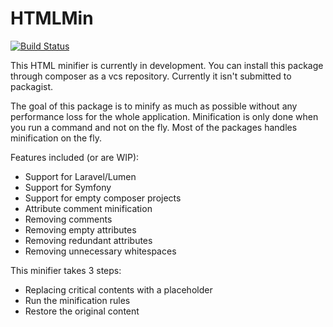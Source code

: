 # HTMLMin

[![Build Status](https://travis-ci.org/ArjanSchouten/HtmlMinifier.svg?branch=master)](https://travis-ci.org/ArjanSchouten/HtmlMinifier)

This HTML minifier is currently in development. You can install this package through composer as a vcs repository. 
Currently it isn't submitted to packagist.

The goal of this package is to minify as much as possible without any performance loss for the whole application.
Minification is only done when you run a command and not on the fly. Most of the packages handles minification on the fly.

Features included (or are WIP):

 * Support for Laravel/Lumen
 * Support for Symfony
 * Support for empty composer projects
 * Attribute comment minification
 * Removing comments
 * Removing empty attributes
 * Removing redundant attributes
 * Removing unnecessary whitespaces
  
This minifier takes 3 steps:

 * Replacing critical contents with a placeholder
 * Run the minification rules
 * Restore the original content
